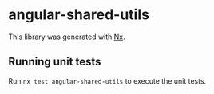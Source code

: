 # angular-shared-utils

This library was generated with [Nx](https://nx.dev).

## Running unit tests

Run `nx test angular-shared-utils` to execute the unit tests.
